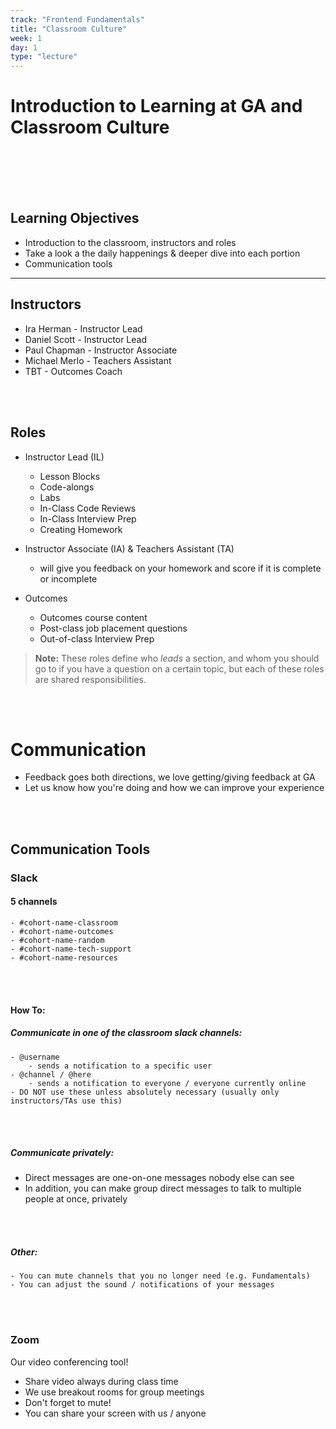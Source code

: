 ```yaml
---
track: "Frontend Fundamentals"
title: "Classroom Culture"
week: 1
day: 1
type: "lecture"
---
```



# Introduction to Learning at GA and Classroom Culture

<br>
<br>
<br>
<br>





## Learning Objectives

- Introduction to the classroom, instructors and roles
- Take a look a the daily happenings & deeper dive into each portion
- Communication tools

<hr>

## Instructors

- Ira Herman - Instructor Lead
- Daniel Scott - Instructor Lead
- Paul Chapman - Instructor Associate
- Michael Merlo - Teachers Assistant
- TBT - Outcomes Coach


<br>
<br>

## Roles

- Instructor Lead (IL)
  - Lesson Blocks
  - Code-alongs
  - Labs
  - In-Class Code Reviews
  - In-Class Interview Prep
  - Creating Homework

- Instructor Associate (IA) & Teachers Assistant (TA)
  - will give you feedback on your homework and score if it is complete or incomplete


- Outcomes
  - Outcomes course content
  - Post-class job placement questions
  - Out-of-class Interview Prep

>**Note:** These roles define who *leads* a section, and whom you should go to if you have a question on a certain topic, but each of these roles are shared responsibilities.

<br>
<br>

# Communication
- Feedback goes both directions, we love getting/giving feedback at GA
- Let us know how you're doing and how we can improve your experience

<br>
<br>

## Communication Tools

### Slack

#### 5 channels

	- #cohort-name-classroom
	- #cohort-name-outcomes
	- #cohort-name-random
	- #cohort-name-tech-support
	- #cohort-name-resources
	
	

<br>
<br>

#### How To:

##### Communicate in one of the classroom slack channels:

	- @username
		- sends a notification to a specific user
	- @channel / @here
		- sends a notification to everyone / everyone currently online
    - DO NOT use these unless absolutely necessary (usually only instructors/TAs use this)

<br>
<br>

##### Communicate privately:

- Direct messages are one-on-one messages nobody else can see
- In addition, you can make group direct messages to talk to multiple people at once, privately

<br>
<br>

##### Other:

	- You can mute channels that you no longer need (e.g. Fundamentals)
	- You can adjust the sound / notifications of your messages

<br>
<br>

### Zoom

Our video conferencing tool!

- Share video always during class time
- We use breakout rooms for group meetings
- Don't forget to mute!
- You can share your screen with us / anyone

